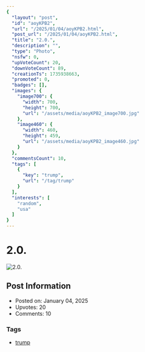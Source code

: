 ```yaml
---
{
  "layout": "post",
  "id": "aoyKPB2",
  "url": "/2025/01/04/aoyKPB2.html",
  "post_url": "/2025/01/04/aoyKPB2.html",
  "title": "2.0.",
  "description": "",
  "type": "Photo",
  "nsfw": 0,
  "upVoteCount": 20,
  "downVoteCount": 89,
  "creationTs": 1735938663,
  "promoted": 0,
  "badges": [],
  "images": {
    "image700": {
      "width": 700,
      "height": 700,
      "url": "/assets/media/aoyKPB2_image700.jpg"
    },
    "image460": {
      "width": 460,
      "height": 459,
      "url": "/assets/media/aoyKPB2_image460.jpg"
    }
  },
  "commentsCount": 10,
  "tags": [
    {
      "key": "trump",
      "url": "/tag/trump"
    }
  ],
  "interests": [
    "random",
    "usa"
  ]
}
---
```


# 2.0.

![2.0.](/assets/media/aoyKPB2_image700.jpg)

## Post Information

- Posted on: January 04, 2025
- Upvotes: 20
- Comments: 10

### Tags

- [trump](/tag/trump)
